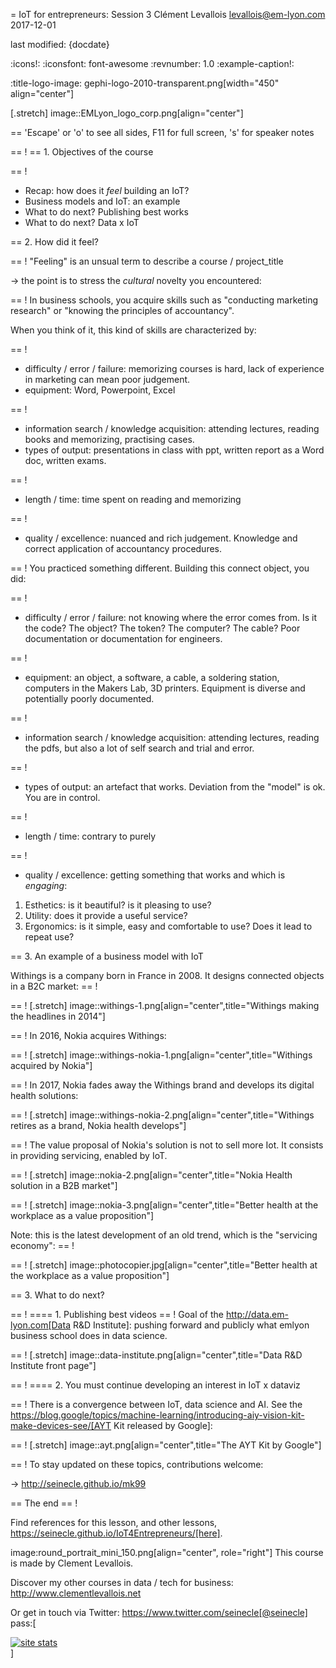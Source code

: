 = IoT for entrepreneurs: Session 3
Clément Levallois <levallois@em-lyon.com>
2017-12-01

last modified: {docdate}

:icons!:
:iconsfont:   font-awesome
:revnumber: 1.0
:example-caption!:

:title-logo-image: gephi-logo-2010-transparent.png[width="450" align="center"]

[.stretch]
image::EMLyon_logo_corp.png[align="center"]

==  'Escape' or 'o' to see all sides, F11 for full screen, 's' for speaker notes


==  !
==  1. Objectives of the course

==  !
- Recap: how does it *feel* building an IoT?
- Business models and IoT: an example
- What to do next? Publishing best works
- What to do next? Data x IoT

==  2. How did it feel?

==  !
"Feeling" is an unsual term to describe a course / project_title

-> the point is to stress the *cultural* novelty you encountered:

==  !
In business schools, you acquire skills such as "conducting marketing research" or "knowing the principles of accountancy".

When you think of it, this kind of skills are characterized by:

==  !
- difficulty / error / failure: memorizing courses is hard, lack of experience in marketing can mean poor judgement.
- equipment: Word, Powerpoint, Excel

==  !
- information search / knowledge acquisition: attending lectures, reading books and memorizing, practising cases.
- types of output: presentations in class with ppt, written report as a Word doc, written exams.

==  !
- length / time: time spent on reading and memorizing

==  !
- quality / excellence: nuanced and rich judgement. Knowledge and correct application of accountancy procedures.

==  !
You practiced something different. Building this connect object, you did:

==  !
- difficulty / error / failure: not knowing where the error comes from. Is it the code? The object? The token? The computer? The cable? Poor documentation or documentation for engineers.

==  !
- equipment: an object, a software, a cable, a soldering station, computers in the Makers Lab, 3D printers. Equipment is diverse and potentially poorly documented.

==  !
- information search / knowledge acquisition: attending lectures, reading the pdfs, but also a lot of self search and trial and error.

==  !
- types of output: an artefact that works. Deviation from the "model" is ok. You are in control.

==  !
- length / time: contrary to purely

==  !
- quality / excellence: getting something that works and which is *engaging*:

1. Esthetics: is it beautiful? is it pleasing to use?
2. Utility: does it provide a useful service?
3. Ergonomics: is it simple, easy and comfortable to use? Does it lead to repeat use?


==  3. An example of a business model with IoT

Withings is a company born in France in 2008. It designs connected objects in a B2C market:
==  !

==  !
[.stretch]
image::withings-1.png[align="center",title="Withings making the headlines in 2014"]


==  !
In 2016, Nokia acquires Withings:

==  !
[.stretch]
image::withings-nokia-1.png[align="center",title="Withings acquired by Nokia"]

==  !
In 2017, Nokia fades away the Withings brand and develops its digital health solutions:

==  !
[.stretch]
image::withings-nokia-2.png[align="center",title="Withings retires as a brand, Nokia health develops"]

==  !
The value proposal of Nokia's solution is not to sell more Iot. It consists in providing servicing, enabled by IoT.

==  !
[.stretch]
image::nokia-2.png[align="center",title="Nokia Health solution in a B2B market"]

==  !
[.stretch]
image::nokia-3.png[align="center",title="Better health at the workplace as a value proposition"]

Note: this is the latest development of an old trend, which is the "servicing economy":
==  !

==  !
[.stretch]
image::photocopier.jpg[align="center",title="Better health at the workplace as a value proposition"]

==  3. What to do next?


==  !
==== 1. Publishing best videos
==  !
Goal of the http://data.em-lyon.com[Data R&D Institute]: pushing forward and publicly what emlyon business school does in data science.

==  !
[.stretch]
image::data-institute.png[align="center",title="Data R&D Institute front page"]


==  !
==== 2. You must continue developing an interest in IoT x dataviz

==  !
There is a convergence between IoT, data science and AI. See the https://blog.google/topics/machine-learning/introducing-aiy-vision-kit-make-devices-see/[AYT Kit released by Google]:

==  !
[.stretch]
image::ayt.png[align="center",title="The AYT Kit by Google"]

==  !
To stay updated on these topics, contributions welcome:

-> http://seinecle.github.io/mk99

==  The end
==  !

Find references for this lesson, and other lessons, https://seinecle.github.io/IoT4Entrepreneurs/[here].

image:round_portrait_mini_150.png[align="center", role="right"]
This course is made by Clement Levallois.

Discover my other courses in data / tech for business: http://www.clementlevallois.net

Or get in touch via Twitter: https://www.twitter.com/seinecle[@seinecle]
pass:[    <!-- Start of StatCounter Code for Default Guide -->
    <script type="text/javascript">
        var sc_project = 11410058;
        var sc_invisible = 1;
        var sc_security = "11410058";
        var scJsHost = (("https:" == document.location.protocol) ?
            "https://secure." : "http://www.");
        document.write("<sc" + "ript type='text/javascript' src='" +
            scJsHost +
            "statcounter.com/counter/counter.js'></" + "script>");
    </script>
    <noscript><div class="statcounter"><a title="site stats"
    href="http://statcounter.com/" target="_blank"><img
    class="statcounter"
    src="//c.statcounter.com/11410058/0/11410058/1/" alt="site
    stats"></a></div></noscript>
    <!-- End of StatCounter Code for Default Guide -->]
